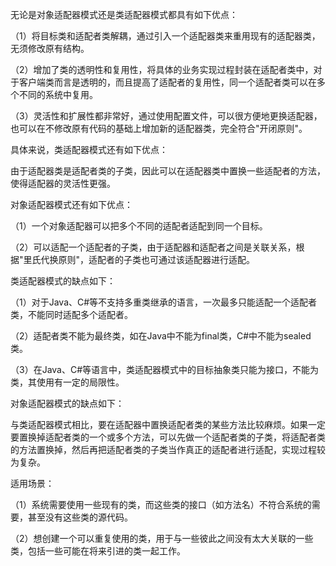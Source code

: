 无论是对象适配器模式还是类适配器模式都具有如下优点：

（1）将目标类和适配者类解耦，通过引入一个适配器类来重用现有的适配器类，无须修改原有结构。

（2）增加了类的透明性和复用性，将具体的业务实现过程封装在适配者类中，对于客户端类而言是透明的，而且提高了适配者的复用性，同一个适配者类可以在多个不同的系统中复用。

（3）灵活性和扩展性都非常好，通过使用配置文件，可以很方便地更换适配器，也可以在不修改原有代码的基础上增加新的适配器类，完全符合"开闭原则"。

具体来说，类适配器模式还有如下优点：

由于适配器类是适配者类的子类，因此可以在适配器类中置换一些适配者的方法，使得适配器的灵活性更强。

对象适配器模式还有如下优点：

（1）一个对象适配器可以把多个不同的适配者适配到同一个目标。

（2）可以适配一个适配者的子类，由于适配器和适配者之间是关联关系，根据"里氏代换原则"，适配者的子类也可通过该适配器进行适配。

类适配器模式的缺点如下：

（1）对于Java、C#等不支持多重类继承的语言，一次最多只能适配一个适配者类，不能同时适配多个适配者。

（2）适配者类不能为最终类，如在Java中不能为final类，C#中不能为sealed类。

（3）在Java、C#等语言中，类适配器模式中的目标抽象类只能为接口，不能为类，其使用有一定的局限性。

对象适配器模式的缺点如下：

与类适配器模式相比，要在适配器中置换适配者类的某些方法比较麻烦。如果一定要置换掉适配者类的一个或多个方法，可以先做一个适配者类的子类，将适配者类的方法置换掉，然后再把适配者类的子类当作真正的适配者进行适配，实现过程较为复杂。

适用场景：

（1）系统需要使用一些现有的类，而这些类的接口（如方法名）不符合系统的需要，甚至没有这些类的源代码。

（2）想创建一个可以重复使用的类，用于与一些彼此之间没有太大关联的一些类，包括一些可能在将来引进的类一起工作。